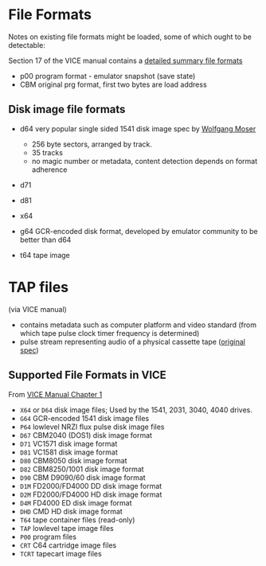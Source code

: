 # File Formats

Notes on existing file formats might be loaded, some of which ought to be detectable:

Section 17 of the VICE manual contains a [detailed summary file formats](https://vice-emu.sourceforge.io/vice_17.html)

* p00 program format - emulator snapshot (save state)
* CBM original prg format, first two bytes are load address

## Disk image file formats

* d64 very popular single sided 1541 disk image spec by [Wolfgang Moser](http://unusedino.de/ec64/technical/formats/d64.html)
  * 256 byte sectors, arranged by track.
  * 35 tracks
  * no magic number or metadata, content detection depends on format adherence
* d71 
* d81
* x64
* g64 GCR-encoded disk format, developed by emulator community to be better than d64
 
* t64 tape image

# TAP files

(via VICE manual)

* contains metadata such as computer platform and video standard (from which tape pulse clock
timer frequency is determined)
* pulse stream representing audio of a physical cassette tape ([original spec](https://ist.uwaterloo.ca/~schepers/formats/TAP.TXT))

## Supported File Formats in VICE

From [VICE Manual Chapter 1](https://vice-emu.sourceforge.io/vice_toc.html#TOC43)

* `X64` or `D64` disk image files; Used by the 1541, 2031, 3040, 4040 drives.
* `G64` GCR-encoded 1541 disk image files
* `P64` lowlevel NRZI flux pulse disk image files
* `D67` CBM2040 (DOS1) disk image format
* `D71` VC1571 disk image format
* `D81` VC1581 disk image format
* `D80` CBM8050 disk image format
* `D82` CBM8250/1001 disk image format
* `D90` CBM D9090/60 disk image format
* `D1M` FD2000/FD4000 DD disk image format
* `D2M` FD2000/FD4000 HD disk image format
* `D4M` FD4000 ED disk image format
* `DHD` CMD HD disk image format
* `T64` tape container files (read-only)
* `TAP` lowlevel tape image files
* `P00` program files
* `CRT` C64 cartridge image files
* `TCRT` tapecart image files